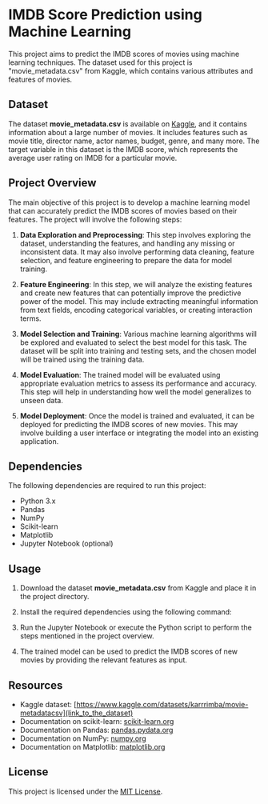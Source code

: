 # IMDB Score Prediction using Machine Learning

This project aims to predict the IMDB scores of movies using machine learning techniques. The dataset used for this project is "movie_metadata.csv" from Kaggle, which contains various attributes and features of movies.

## Dataset

The dataset **movie_metadata.csv** is available on [Kaggle](https://www.kaggle.com/), and it contains information about a large number of movies. It includes features such as movie title, director name, actor names, budget, genre, and many more. The target variable in this dataset is the IMDB score, which represents the average user rating on IMDB for a particular movie.

## Project Overview

The main objective of this project is to develop a machine learning model that can accurately predict the IMDB scores of movies based on their features. The project will involve the following steps:

1. **Data Exploration and Preprocessing**: This step involves exploring the dataset, understanding the features, and handling any missing or inconsistent data. It may also involve performing data cleaning, feature selection, and feature engineering to prepare the data for model training.

2. **Feature Engineering**: In this step, we will analyze the existing features and create new features that can potentially improve the predictive power of the model. This may include extracting meaningful information from text fields, encoding categorical variables, or creating interaction terms.

3. **Model Selection and Training**: Various machine learning algorithms will be explored and evaluated to select the best model for this task. The dataset will be split into training and testing sets, and the chosen model will be trained using the training data.

4. **Model Evaluation**: The trained model will be evaluated using appropriate evaluation metrics to assess its performance and accuracy. This step will help in understanding how well the model generalizes to unseen data.

5. **Model Deployment**: Once the model is trained and evaluated, it can be deployed for predicting the IMDB scores of new movies. This may involve building a user interface or integrating the model into an existing application.

## Dependencies

The following dependencies are required to run this project:

- Python 3.x
- Pandas
- NumPy
- Scikit-learn
- Matplotlib
- Jupyter Notebook (optional)

## Usage

1. Download the dataset **movie_metadata.csv** from Kaggle and place it in the project directory.

2. Install the required dependencies using the following command:


3. Run the Jupyter Notebook or execute the Python script to perform the steps mentioned in the project overview.

4. The trained model can be used to predict the IMDB scores of new movies by providing the relevant features as input.

## Resources

- Kaggle dataset: [https://www.kaggle.com/datasets/karrrimba/movie-metadatacsv](link_to_the_dataset)
- Documentation on scikit-learn: [scikit-learn.org](https://scikit-learn.org/)
- Documentation on Pandas: [pandas.pydata.org](https://pandas.pydata.org/)
- Documentation on NumPy: [numpy.org](https://numpy.org/)
- Documentation on Matplotlib: [matplotlib.org](https://matplotlib.org/)

## License

This project is licensed under the [MIT License](LICENSE).
